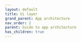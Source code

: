 ```yaml
---
layout: default
title: Ui layer
grand_parent: App architecture
nav_order: 2
parent: Guide to app architecture
has_children: true
---
```

